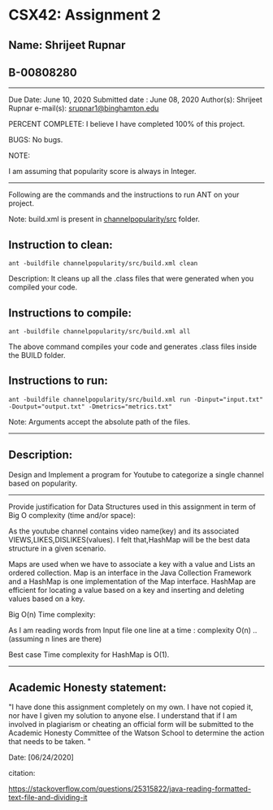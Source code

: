 # CSX42: Assignment 2
## Name: Shrijeet Rupnar
## B-00808280

-------------------------------------------------------------------------

Due Date:  June 10, 2020 
Submitted date : June 08, 2020 
Author(s): Shrijeet Rupnar 
e-mail(s): srupnar1@binghamton.edu

PERCENT COMPLETE: I believe I have completed 100% of this project.

BUGS: No bugs.

NOTE:

I am assuming that popularity score is always in Integer.

---------------------------------------------------------------------------

Following are the commands and the instructions to run ANT on your project.


Note: build.xml is present in [channelpopularity/src](./channelpopularity/src/) folder.

## Instruction to clean:

```commandline
ant -buildfile channelpopularity/src/build.xml clean
```

Description: It cleans up all the .class files that were generated when you
compiled your code.

## Instructions to compile:

```commandline
ant -buildfile channelpopularity/src/build.xml all
```
The above command compiles your code and generates .class files inside the BUILD folder.

## Instructions to run:

```commandline
ant -buildfile channelpopularity/src/build.xml run -Dinput="input.txt" -Doutput="output.txt" -Dmetrics="metrics.txt"
```
Note: Arguments accept the absolute path of the files.

-----------------------------------------------------------------------------------------------------
## Description:

Design and Implement a program for Youtube to categorize a single channel based on popularity.

-----------------------------------------------------------------------------------------------------
Provide justification for Data Structures used in this assignment in term of Big O complexity (time and/or space):

As the youtube channel contains video name(key) and its associated VIEWS,LIKES,DISLIKES(values).
I felt that,HashMap will be the best data structure in a given scenario.

Maps are used when we have to associate a key with a value and Lists an ordered collection. Map is an interface in 
the Java Collection Framework and a HashMap is one implementation of the Map interface. HashMap are efficient for locating a 
value based on a key and inserting and deleting values based on a key.

Big O(n) Time complexity:

As I am reading words from Input file one line at a time : complexity O(n) ..(assuming n lines are there)

Best case Time complexity for HashMap is O(1).


------------------------------------------------------------------------------------------------------------

## Academic Honesty statement:

"I have done this assignment completely on my own. I have not copied
it, nor have I given my solution to anyone else. I understand that if
I am involved in plagiarism or cheating an official form will be
submitted to the Academic Honesty Committee of the Watson School to
determine the action that needs to be taken. "

Date: [06/24/2020]

citation:

https://stackoverflow.com/questions/25315822/java-reading-formatted-text-file-and-dividing-it




